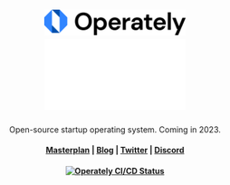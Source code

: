 <h1 align="center">
  <img width="250" src="/docs/images/logo-white.svg#gh-light-mode-only" alt="operately">
  <img width="250" src="/docs/images/logo-black.svg#gh-dark-mode-only" alt="operately">
</h1>

<p align="center">
  <p align="center">Open-source startup operating system. Coming in 2023.</p>
</p>

<h4 align="center">
  <a href="https://operately.com/">Masterplan</a> |
  <a href="https://discord.gg/RWWMGwjM">Blog</a> |
  <a href="https://twitter.com/operately">Twitter</a> |
  <a href="https://blog.operately.com/">Discord</a>
</h4>

<h4 align="center">
  <a href="https://operately.semaphoreci.com/projects/operately">
    <img src="https://operately.semaphoreci.com/badges/operately/branches/main.svg?style=shields" alt="Operately CI/CD Status" />
  </a>
</h4>

